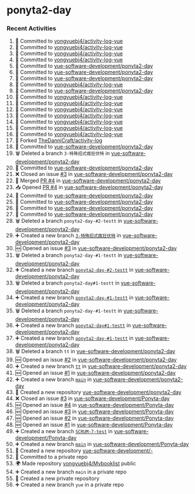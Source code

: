 # ponyta2-day

### Recent Activities
<!--START_SECTION:activity-->
1. 📝 Committed to [yongyuebj4/activity-log-yue](https://github.com/yongyuebj4/activity-log-yue/commit/d07e8101e3fa9200e101ac1dd9d6d76678b56d2e)
2. 📝 Committed to [yongyuebj4/activity-log-yue](https://github.com/yongyuebj4/activity-log-yue/commit/939fab3f3de734b95aee129a29ee1d09f80cc182)
3. 📝 Committed to [yongyuebj4/activity-log-yue](https://github.com/yongyuebj4/activity-log-yue/commit/2ec9dc6dbafcd8e8c5bb79fc1290d77560f3be78)
4. 📝 Committed to [yongyuebj4/activity-log-yue](https://github.com/yongyuebj4/activity-log-yue/commit/97f97184aade9043c2787f79dbf4006531157431)
5. 📝 Committed to [yue-software-development/ponyta2-day](https://github.com/yue-software-development/ponyta2-day/commit/73d63bcdc509239637b0aebeede1f94951892918)
6. 📝 Committed to [yue-software-development/ponyta2-day](https://github.com/yue-software-development/ponyta2-day/commit/d71e95472ab717056667ce2a72efeba481f6911a)
7. 📝 Committed to [yue-software-development/ponyta2-day](https://github.com/yue-software-development/ponyta2-day/commit/f02311fa7625cd7870e68f79b29834f3a055f6ac)
8. 📝 Committed to [yongyuebj4/activity-log-yue](https://github.com/yongyuebj4/activity-log-yue/commit/e6bf5b43ab53abeba283d732fd514fb89dd18b35)
9. 📝 Committed to [yue-software-development/ponyta2-day](https://github.com/yue-software-development/ponyta2-day/commit/9fe2e1249de5623408453321a4c3a44ceb5486d1)
10. 📝 Committed to [yongyuebj4/activity-log-yue](https://github.com/yongyuebj4/activity-log-yue/commit/bc469e70a1ea4166b65ee1140703863612150f89)
11. 📝 Committed to [yongyuebj4/activity-log-yue](https://github.com/yongyuebj4/activity-log-yue/commit/b9e2815afb254b35a1d88965dce16b42eba685db)
12. 📝 Committed to [yongyuebj4/activity-log-yue](https://github.com/yongyuebj4/activity-log-yue/commit/dcd049e6c45ce92ab8ae2c62b60773f7a582ae59)
13. 📝 Committed to [yongyuebj4/activity-log-yue](https://github.com/yongyuebj4/activity-log-yue/commit/46bf50e2f7de22bf0ba3213e629a7cf17bd00ee0)
14. 📝 Committed to [yongyuebj4/activity-log-yue](https://github.com/yongyuebj4/activity-log-yue/commit/d4a529916d7646c2d995fa1cb2a855a2f4da1b6d)
15. 📝 Committed to [yongyuebj4/activity-log-yue](https://github.com/yongyuebj4/activity-log-yue/commit/c6138669e23a19af0af6f127ceb2b008fdef91a2)
16. 📝 Committed to [yongyuebj4/activity-log-yue](https://github.com/yongyuebj4/activity-log-yue/commit/762a863bb18271244dd9e698d149917235027bbe)
17. 🍴 Forked [TheDanniCraft/activity-log](https://github.com/TheDanniCraft/activity-log)
18. 📝 Committed to [yue-software-development/ponyta2-day](https://github.com/yue-software-development/ponyta2-day/commit/e0e39232c8976e71baf83a930a962a97ef24a40c)
19. 🗑️ Deleted a branch `3-特殊招式瘋狂伏特` in [yue-software-development/ponyta2-day](https://github.com/yue-software-development/ponyta2-day)
20. 📝 Committed to [yue-software-development/ponyta2-day](https://github.com/yue-software-development/ponyta2-day/commit/c57b6c355d68d92dc2c22cc2653688e26e528cdb)
21. ❌ Closed an issue [#3](https://github.com/yue-software-development/ponyta2-day/issues/3) in [yue-software-development/ponyta2-day](https://github.com/yue-software-development/ponyta2-day)
22. 🔀 Merged [PR #4](https://github.com/yue-software-development/ponyta2-day/pull/4) in [yue-software-development/ponyta2-day](https://github.com/yue-software-development/ponyta2-day)
23. 📥 Opened [PR #4](https://github.com/yue-software-development/ponyta2-day/pull/4) in [yue-software-development/ponyta2-day](https://github.com/yue-software-development/ponyta2-day)
24. 📝 Committed to [yue-software-development/ponyta2-day](https://github.com/yue-software-development/ponyta2-day/commit/c57b6c355d68d92dc2c22cc2653688e26e528cdb)
25. 📝 Committed to [yue-software-development/ponyta2-day](https://github.com/yue-software-development/ponyta2-day/commit/1d9f4115b83f88db25f850b8ad4ac90b42cec356)
26. 📝 Committed to [yue-software-development/ponyta2-day](https://github.com/yue-software-development/ponyta2-day/commit/b5e76a4cc391be21437d1a223c0dc5c1593d3fbe)
27. 📝 Committed to [yue-software-development/ponyta2-day](https://github.com/yue-software-development/ponyta2-day/commit/30e39a50d5951dfddf43128e401e022d87941387)
28. 🗑️ Deleted a branch `ponyta2-day-#2-testt` in [yue-software-development/ponyta2-day](https://github.com/yue-software-development/ponyta2-day)
29. ➕ Created a new branch [`3-特殊招式瘋狂伏特`](https://github.com/yue-software-development/ponyta2-day/tree/3-特殊招式瘋狂伏特) in [yue-software-development/ponyta2-day](https://github.com/yue-software-development/ponyta2-day)
30. 🆕 Opened an issue [#3](https://github.com/yue-software-development/ponyta2-day/issues/3) in [yue-software-development/ponyta2-day](https://github.com/yue-software-development/ponyta2-day)
31. 🗑️ Deleted a branch `ponyta2-day-#1-testt` in [yue-software-development/ponyta2-day](https://github.com/yue-software-development/ponyta2-day)
32. ➕ Created a new branch [`ponyta2-day-#2-testt`](https://github.com/yue-software-development/ponyta2-day/tree/ponyta2-day-#2-testt) in [yue-software-development/ponyta2-day](https://github.com/yue-software-development/ponyta2-day)
33. 🗑️ Deleted a branch `ponyta2-day#1-testt` in [yue-software-development/ponyta2-day](https://github.com/yue-software-development/ponyta2-day)
34. ➕ Created a new branch [`ponyta2-day-#1-testt`](https://github.com/yue-software-development/ponyta2-day/tree/ponyta2-day-#1-testt) in [yue-software-development/ponyta2-day](https://github.com/yue-software-development/ponyta2-day)
35. 🗑️ Deleted a branch `ponyta2-day-#1-testt` in [yue-software-development/ponyta2-day](https://github.com/yue-software-development/ponyta2-day)
36. ➕ Created a new branch [`ponyta2-day#1-testt`](https://github.com/yue-software-development/ponyta2-day/tree/ponyta2-day#1-testt) in [yue-software-development/ponyta2-day](https://github.com/yue-software-development/ponyta2-day)
37. ➕ Created a new branch [`ponyta2-day-#1-testt`](https://github.com/yue-software-development/ponyta2-day/tree/ponyta2-day-#1-testt) in [yue-software-development/ponyta2-day](https://github.com/yue-software-development/ponyta2-day)
38. 🗑️ Deleted a branch `tt` in [yue-software-development/ponyta2-day](https://github.com/yue-software-development/ponyta2-day)
39. 🆕 Opened an issue [#2](https://github.com/yue-software-development/ponyta2-day/issues/2) in [yue-software-development/ponyta2-day](https://github.com/yue-software-development/ponyta2-day)
40. ➕ Created a new branch [`tt`](https://github.com/yue-software-development/ponyta2-day/tree/tt) in [yue-software-development/ponyta2-day](https://github.com/yue-software-development/ponyta2-day)
41. 🆕 Opened an issue [#1](https://github.com/yue-software-development/ponyta2-day/issues/1) in [yue-software-development/ponyta2-day](https://github.com/yue-software-development/ponyta2-day)
42. ➕ Created a new branch [`main`](https://github.com/yue-software-development/ponyta2-day/tree/main) in [yue-software-development/ponyta2-day](https://github.com/yue-software-development/ponyta2-day)
43. 🎉 Created a new repository [yue-software-development/ponyta2-day](https://github.com/yue-software-development/ponyta2-day)
44. ❌ Closed an issue [#3](https://github.com/yue-software-development/Ponyta-day/issues/3) in [yue-software-development/Ponyta-day](https://github.com/yue-software-development/Ponyta-day)
45. 🆕 Opened an issue [#4](https://github.com/yue-software-development/Ponyta-day/issues/4) in [yue-software-development/Ponyta-day](https://github.com/yue-software-development/Ponyta-day)
46. 🆕 Opened an issue [#3](https://github.com/yue-software-development/Ponyta-day/issues/3) in [yue-software-development/Ponyta-day](https://github.com/yue-software-development/Ponyta-day)
47. 🆕 Opened an issue [#2](https://github.com/yue-software-development/Ponyta-day/issues/2) in [yue-software-development/Ponyta-day](https://github.com/yue-software-development/Ponyta-day)
48. 🆕 Opened an issue [#1](https://github.com/yue-software-development/Ponyta-day/issues/1) in [yue-software-development/Ponyta-day](https://github.com/yue-software-development/Ponyta-day)
49. ➕ Created a new branch [`SCRUM-7-test`](https://github.com/yue-software-development/Ponyta-day/tree/SCRUM-7-test) in [yue-software-development/Ponyta-day](https://github.com/yue-software-development/Ponyta-day)
50. ➕ Created a new branch [`main`](https://github.com/yue-software-development/Ponyta-day/tree/main) in [yue-software-development/Ponyta-day](https://github.com/yue-software-development/Ponyta-day)
51. 🎉 Created a new repository [yue-software-development/-](https://github.com/yue-software-development/-)
52. 📝 Committed to a private repo
53. 🌍 Made repository [yongyuebj4/Mybooklist](https://github.com/yongyuebj4/Mybooklist) public
54. ➕ Created a new branch `main` in a private repo
55. 🎉 Created a new private repository
56. ➕ Created a new branch `yue` in a private repo
<!--END_SECTION:activity-->
